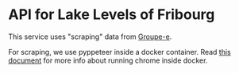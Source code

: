 # API for Lake Levels of Fribourg

This service uses "scraping" data from [Groupe-e](https://www.groupe-e.ch/fr/univers-groupe-e/niveau-lacs).

For scraping, we use pyppeteer inside a docker container. Read [this document](https://github.com/GoogleChrome/puppeteer/blob/master/docs/troubleshooting.md#running-puppeteer-in-docker) for more info about running chrome inside docker.
